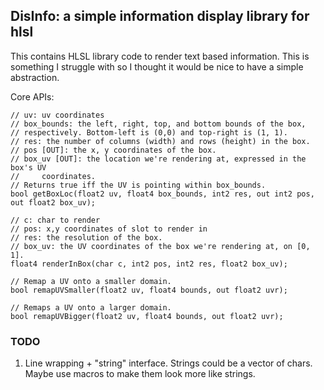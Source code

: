 ## DisInfo: a simple information display library for hlsl

This contains HLSL library code to render text based information. This is
something I struggle with so I thought it would be nice to have a simple
abstraction.

Core APIs:
```
// uv: uv coordinates
// box_bounds: the left, right, top, and bottom bounds of the box,
// respectively. Bottom-left is (0,0) and top-right is (1, 1).
// res: the number of columns (width) and rows (height) in the box.
// pos [OUT]: the x, y coordinates of the box.
// box_uv [OUT]: the location we're rendering at, expressed in the box's UV
//     coordinates.
// Returns true iff the UV is pointing within box_bounds.
bool getBoxLoc(float2 uv, float4 box_bounds, int2 res, out int2 pos, out float2 box_uv);

// c: char to render
// pos: x,y coordinates of slot to render in
// res: the resolution of the box.
// box_uv: the UV coordinates of the box we're rendering at, on [0, 1].
float4 renderInBox(char c, int2 pos, int2 res, float2 box_uv);

// Remap a UV onto a smaller domain.
bool remapUVSmaller(float2 uv, float4 bounds, out float2 uvr);

// Remaps a UV onto a larger domain.
bool remapUVBigger(float2 uv, float4 bounds, out float2 uvr);
```

### TODO

1. Line wrapping + "string" interface. Strings could be a vector of chars.
   Maybe use macros to make them look more like strings.

